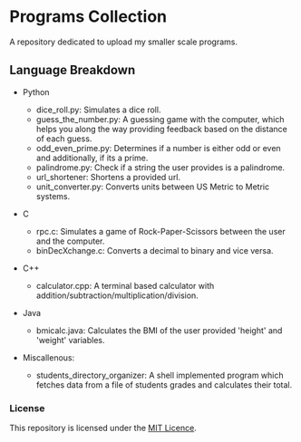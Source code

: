# Programs Collection
A repository dedicated to upload my smaller scale programs.

## Language Breakdown
* Python
  - dice_roll.py: Simulates a dice roll.
  - guess_the_number.py: A guessing game with the computer, which helps you along the way providing feedback based on the distance of each guess.
  - odd_even_prime.py: Determines if a number is either odd or even and additionally, if its a prime.
  - palindrome.py: Check if a string the user provides is a palindrome.
  - url_shortener: Shortens a provided url.
  - unit_converter.py: Converts units between US Metric to Metric systems.
    
* C
  - rpc.c: Simulates a game of Rock-Paper-Scissors between the user and the computer.
  - binDecXchange.c: Converts a decimal to binary and vice versa.
    
* C++
  - calculator.cpp: A terminal based calculator with addition/subtraction/multiplication/division.

* Java
  - bmicalc.java: Calculates the BMI of the user provided 'height' and 'weight' variables.

* Miscallenous:
  - students_directory_organizer: A shell implemented program which fetches data from a file of students grades and calculates their total.

### License
This repository is licensed under the [MIT Licence](https://github.com/NikolaosGazis/hoi4-more-ship-names?tab=MIT-1-ov-file).
